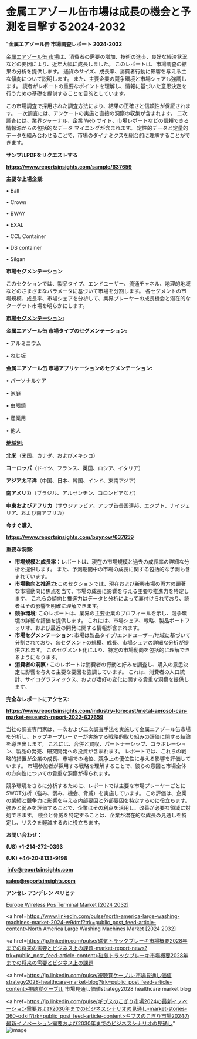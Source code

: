 # 金属エアゾール缶市場は成長の機会と予測を目撃する2024-2032

"<strong>金属エアゾール缶 市場調査レポート 2024-2032</strong>

<a href=https://www.reportsinsights.com/sample/637659>金属エアゾール缶 市場</a>は、消費者の需要の増加、技術の進歩、良好な経済状況などの要因により、近年大幅に成長しました。 このレポートは、市場調査の結果の分析を提供します。 通貨のサイズ、成長率、消費者行動に影響を与える主な傾向について説明します。 また、主要企業の競争環境と市場シェアも強調します。 読者がレポートの重要なポイントを理解し、情報に基づいた意思決定を行うための基礎を提供することを目的としています。

この市場調査で採用された調査方法により、結果の正確さと信頼性が保証されます。 一次調査には、アンケートの実施と直接の洞察の収集が含まれます。 二次調査には、業界ジャーナル、企業 Web サイト、市場レポートなどの信頼できる情報源からの包括的なデータ マイニングが含まれます。 定性的データと定量的データを組み合わせることで、市場のダイナミクスを総合的に理解することができます。

<strong><b>サンプルPDFをリクエストする</b></strong>

<a href=https://www.reportsinsights.com/sample/637659><strong><u>https://www.reportsinsights.com/sample/637659</u></strong></a>

<strong>主要な上場企業:</strong>

• Ball

• Crown

• BWAY

• EXAL

• CCL Container

• DS container

• Silgan

<strong>市場セグメンテーション</strong>

このセクションでは、製品タイプ、エンドユーザー、流通チャネル、地理的地域などのさまざまなパラメータに基づいて市場を分割します。 各セグメントの市場規模、成長率、市場シェアを分析して、業界プレーヤーの成長機会と潜在的なターゲット市場を明らかにします。

<strong><u>市場セグメンテーション</u></strong><strong><u>:</u></strong>

<strong>金属エアゾール缶 市場タイプのセグメンテーション:</strong>

• アルミニウム

• ねじ板

<strong>金属エアゾール缶 市場アプリケーションのセグメンテーション:</strong>

• パーソナルケア

• 家庭

• 虫眼鏡

• 産業用

• 他人

<strong><u>地域別</u></strong><strong><u>:</u></strong>

<strong>北米</strong>（米国、カナダ、およびメキシコ）

<strong>ヨーロッパ</strong>（ドイツ、フランス、英国、ロシア、イタリア）

<strong>アジア太平洋</strong>（中国、日本、韓国、インド、東南アジア）

<strong>南アメリカ</strong>（ブラジル、アルゼンチン、コロンビアなど）

<strong>中東およびアフリカ</strong>（サウジアラビア、アラブ首長国連邦、エジプト、ナイジェリア、および南アフリカ）

<strong>今すぐ購入</strong>

<a href=https://www.reportsinsights.com/buynow/637659><strong><u>https://www.reportsinsights.com/buynow/637659</u></strong></a>

<strong>重要な洞察:</strong>
<ul>
  <li><strong>市場規模と成長率：</strong>レポートは、現在の市場規模と過去の成長率の詳細な分析を提供します。 また、予測期間中の市場の成長に関する包括的な予測も含まれています。</li>
  <li><strong>市場動向と推進力:</strong>このセクションでは、現在および新興市場の両方の顕著な市場動向に焦点を当て、市場の成長に影響を与える主要な推進力を特定します。 これらの傾向と推進力はデータと分析によって裏付けられており、読者はその影響を明確に理解できます。</li>
  <li><strong>競争環境</strong>: このレポートは、業界の主要企業のプロフィールを示し、競争環境の詳細な評価を提供します。 これには、市場シェア、戦略、製品ポートフォリオ、および最近の開発に関する情報が含まれます。</li>
  <li><strong>市場セグメンテーション: </strong>市場は製品タイプ/エンドユーザー/地域に基づいて分割されており、各セグメントの規模、成長、市場シェアの詳細な分析が提供されます。 このセグメント化により、特定の市場動向を包括的に理解できるようになります。</li>
  <li><strong>消費者の洞察 : </strong>このレポートは消費者の行動と好みを調査し、購入の意思決定に影響を与える主要な要因を強調しています。 これは、消費者の人口統計、サイコグラフィックス、および嗜好の変化に関する貴重な洞察を提供します。</li>
</ul>
<strong>完全なレポートにアクセス:</strong>

<a href=https://www.reportsinsights.com/industry-forecast/metal-aerosol-can-market-research-report-2022-637659><strong><u><b>https://www.reportsinsights.com/industry-forecast/metal-aerosol-can-market-research-report-2022-637659</b></u></strong></a>

当社の調査専門家は、一次および二次調査手法を実施して金属エアゾール缶市場を分析し、トップキープレーヤーが実施する戦略的取り組みの評価に関する結論を導き出します。 これには、合併と買収、パートナーシップ、コラボレーション、製品の発売、研究開発への投資が含まれます。 レポートでは、これらの戦略的措置が企業の成長、市場での地位、競争上の優位性に与える影響を評価しています。 市場参加者が採用する戦略を理解することで、彼らの意図と市場全体の方向性についての貴重な洞察が得られます。

競争環境をさらに分析するために、レポートでは主要な市場プレーヤーごとにSWOT分析（強み、弱み、機会、脅威）を実施しています。 この評価は、企業の業績と競争力に影響を与える内部要因と外部要因を特定するのに役立ちます。 強みと弱みを評価することで、企業はその利点を活用し、改善が必要な領域に対処できます。 機会と脅威を特定することは、企業が潜在的な成長の見通しを特定し、リスクを軽減するのに役立ちます。

<strong>お問い合わせ：</strong>

<strong>(US) +1-214-272-0393</strong>

<strong>(UK) +44-20-8133-9198</strong>

<strong> </strong><a href=info@reportsinsights.com><strong><u>info@reportsinsights.com</u></strong></a>

<a href=sales@reportsinsights.com><strong><u>sales@reportsinsights.com</u></strong></a>

<strong>アンセレ アンデレン ベリヒテ</strong>

<a href=https://www.linkedin.com/pulse/europe-wireless-pos-terminal-markets-2024-business-dseoc/>Europe Wireless Pos Terminal Market [2024 2032]</a>

<a href=https://www.linkedin.com/pulse/north-america-large-washing-machines-market-2024-w9dmf?trk=public_post_feed-article-content>North America Large Washing Machines Market [2024 2032]</a>

<a href=https://jp.linkedin.com/pulse/磁気トラックブレーキ市場概要2028年までの将来の需要とビジネス上の課題-market-report-news?trk=public_post_feed-article-content>磁気トラックブレーキ市場概要2028年までの将来の需要とビジネス上の課題</a>

<a href=https://jp.linkedin.com/pulse/視聴覚ケーブル-市場見通し価値strategy2028-healthcare-market-blog?trk=public_post_feed-article-content>視聴覚ケーブル 市場見通し価値strategy2028 healthcare market blog</a>

<a href=https://jp.linkedin.com/pulse/ギプスのこぎり市場2024の最新イノベーション需要および2030年までのビジネスシナリオの見通し-market-stories-360-odxif?trk=public_post_feed-article-content>ギプスのこぎり市場2024の最新イノベーション需要および2030年までのビジネスシナリオの見通し</a>"
![image](https://github.com/gayatrid12/RIResearch/assets/158473851/6060a25d-26a3-4d57-901f-1987e34f565b)
